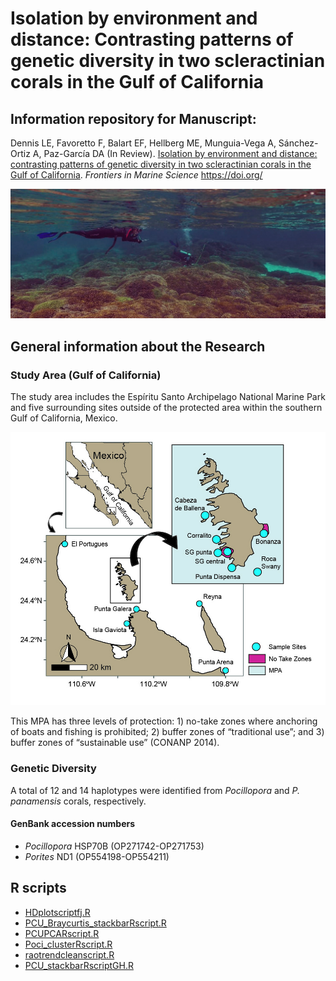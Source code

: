 # Isolation by environment and distance: Contrasting patterns of genetic diversity in two scleractinian corals in the Gulf of California

## Information repository for Manuscript:

Dennis LE, Favoretto F, Balart EF, Hellberg ME, Munguia-Vega A, Sánchez-Ortiz A, Paz-García DA (In Review). [Isolation by environment and distance: contrasting patterns of genetic diversity in two scleractinian corals in the Gulf of California](https://www.marinebiogenomics.com/publicaciones). *Frontiers in Marine Science* https://doi.org/


![Portada](Media/Portada.jpg)

## General information about the Research

### Study Area (Gulf of California)

The study area includes the Espíritu Santo Archipelago National Marine Park and five surrounding sites outside of the protected area within the southern Gulf of California, Mexico.

![Map](Media/Fig01_map.jpg)

This MPA has three levels of protection: 1) no-take zones where anchoring of boats and fishing is prohibited; 2) buffer zones of “traditional use”; and 3) buffer zones of “sustainable use” (CONANP 2014).

### Genetic Diversity

 A total of 12 and 14 haplotypes were identified from *Pocillopora* and *P. panamensis* corals, respectively.

#### GenBank accession numbers
* *Pocillopora* HSP70B (OP271742-OP271753)
* *Porites* ND1 (OP554198-OP554211)

## R scripts

* [HDplotscriptfj.R](Scripts/HDplotscriptfj.R)
* [PCU_Braycurtis_stackbarRscript.R](Scripts/PCU_Braycurtis_stackbarRscript.R)
* [PCUPCARscript.R](Scripts/PCUPCARscript.R)
* [Poci_clusterRscript.R](Scripts/Poci_clusterRscript.R)
* [raotrendcleanscript.R](Scripts/raotrendcleanscript.R)
* [PCU_stackbarRscriptGH.R](Scripts/PCU_stackbarRscriptGH.R)
